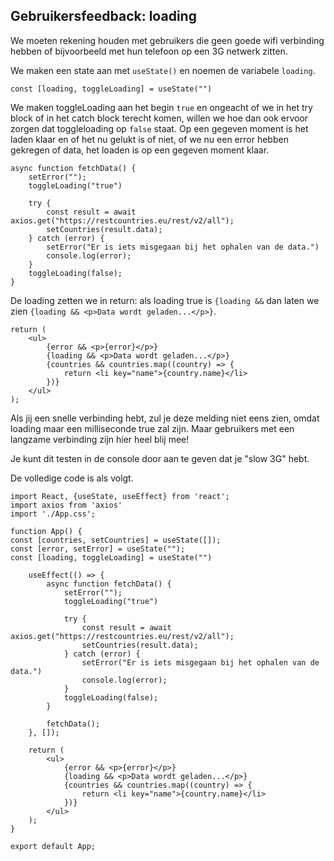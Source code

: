 ## Gebruikersfeedback: loading

We moeten rekening houden met gebruikers die geen goede wifi verbinding hebben of bijvoorbeeld met hun telefoon op een 3G netwerk zitten.

We maken een state aan met `useState()` en noemen de variabele `loading`.

    const [loading, toggleLoading] = useState("")

We maken toggleLoading aan het begin `true` en ongeacht of we in het try block of in het catch block terecht komen, willen we hoe dan ook ervoor zorgen dat toggleloading op `false` staat. Op een gegeven moment is het laden klaar en of het nu gelukt is of niet, of we nu een error hebben gekregen of data, het loaden is op een gegeven moment klaar.

    async function fetchData() {
        setError("");
        toggleLoading("true")
        
        try {
            const result = await axios.get("https://restcountries.eu/rest/v2/all");
            setCountries(result.data);
        } catch (error) {
            setError("Er is iets misgegaan bij het ophalen van de data.")
            console.log(error);
        }
        toggleLoading(false);
    }

De loading zetten we in return: als loading true is `{loading &&` dan laten we zien `{loading && <p>Data wordt geladen...</p>}`.

    return (
        <ul>
            {error && <p>{error}</p>}
            {loading && <p>Data wordt geladen...</p>}
            {countries && countries.map((country) => {
                return <li key="name">{country.name}</li>
            })}
        </ul>
    );

Als jij een snelle verbinding hebt, zul je deze melding niet eens zien, omdat loading maar een milliseconde true zal zijn. Maar gebruikers met een langzame verbinding zijn hier heel blij mee!

Je kunt dit testen in de console door aan te geven dat je "slow 3G" hebt.

De volledige code is als volgt.

    import React, {useState, useEffect} from 'react';
    import axios from 'axios'
    import './App.css';
    
    function App() {
    const [countries, setCountries] = useState([]);
    const [error, setError] = useState("");
    const [loading, toggleLoading] = useState("")
    
        useEffect(() => {
            async function fetchData() {
                setError("");
                toggleLoading("true")
    
                try {
                    const result = await axios.get("https://restcountries.eu/rest/v2/all");
                    setCountries(result.data);
                } catch (error) {
                    setError("Er is iets misgegaan bij het ophalen van de data.")
                    console.log(error);
                }
                toggleLoading(false);
            }
    
            fetchData();
        }, []);
    
        return (
            <ul>
                {error && <p>{error}</p>}
                {loading && <p>Data wordt geladen...</p>}
                {countries && countries.map((country) => {
                    return <li key="name">{country.name}</li>
                })}
            </ul>
        );
    }
    
    export default App;